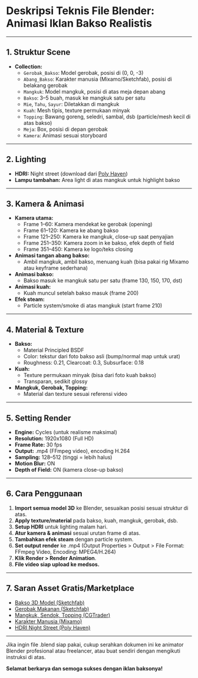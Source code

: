 # Deskripsi Teknis File Blender: Animasi Iklan Bakso Realistis

---

## 1. Struktur Scene

- **Collection:**
  - `Gerobak_Bakso`: Model gerobak, posisi di (0, 0, -3)
  - `Abang_Bakso`: Karakter manusia (Mixamo/Sketchfab), posisi di belakang gerobak
  - `Mangkuk`: Model mangkuk, posisi di atas meja depan abang
  - `Bakso`: 3–5 buah, masuk ke mangkuk satu per satu
  - `Mie`, `Tahu`, `Sayur`: Diletakkan di mangkuk
  - `Kuah`: Mesh tipis, texture permukaan minyak
  - `Topping`: Bawang goreng, seledri, sambal, dsb (particle/mesh kecil di atas bakso)
  - `Meja`: Box, posisi di depan gerobak
  - `Kamera`: Animasi sesuai storyboard

---

## 2. Lighting

- **HDRI:** Night street (download dari [Poly Haven](https://polyhaven.com/hdris))
- **Lampu tambahan:** Area light di atas mangkuk untuk highlight bakso

---

## 3. Kamera & Animasi

- **Kamera utama:**
  - Frame 1–60: Kamera mendekat ke gerobak (opening)
  - Frame 61–120: Kamera ke abang bakso
  - Frame 121–250: Kamera ke mangkuk, close-up saat penyajian
  - Frame 251–350: Kamera zoom in ke bakso, efek depth of field
  - Frame 351–450: Kamera ke logo/teks closing
- **Animasi tangan abang bakso:**
  - Ambil mangkuk, ambil bakso, menuang kuah (bisa pakai rig Mixamo atau keyframe sederhana)
- **Animasi bakso:**
  - Bakso masuk ke mangkuk satu per satu (frame 130, 150, 170, dst)
- **Animasi kuah:**
  - Kuah muncul setelah bakso masuk (frame 200)
- **Efek steam:**
  - Particle system/smoke di atas mangkuk (start frame 210)

---

## 4. Material & Texture

- **Bakso:**
  - Material Principled BSDF
  - Color: tekstur dari foto bakso asli (bump/normal map untuk urat)
  - Roughness: 0.21, Clearcoat: 0.3, Subsurface: 0.18
- **Kuah:**
  - Texture permukaan minyak (bisa dari foto kuah bakso)
  - Transparan, sedikit glossy
- **Mangkuk, Gerobak, Topping:**
  - Material dan texture sesuai referensi video

---

## 5. Setting Render

- **Engine:** Cycles (untuk realisme maksimal)
- **Resolution:** 1920x1080 (Full HD)
- **Frame Rate:** 30 fps
- **Output:** .mp4 (FFmpeg video), encoding H.264
- **Sampling:** 128–512 (tinggi = lebih halus)
- **Motion Blur:** ON
- **Depth of Field:** ON (kamera close-up bakso)

---

## 6. Cara Penggunaan

1. **Import semua model 3D** ke Blender, sesuaikan posisi sesuai struktur di atas.
2. **Apply texture/material** pada bakso, kuah, mangkuk, gerobak, dsb.
3. **Setup HDRI** untuk lighting malam hari.
4. **Atur kamera & animasi** sesuai urutan frame di atas.
5. **Tambahkan efek steam** dengan particle system.
6. **Set output render** ke .mp4 (Output Properties > Output > File Format: FFmpeg Video, Encoding: MPEG4/H.264)
7. **Klik Render > Render Animation**.
8. **File video siap upload ke medsos.**

---

## 7. Saran Asset Gratis/Marketplace
- [Bakso 3D Model (Sketchfab)](https://sketchfab.com/search?q=bakso&type=models)
- [Gerobak Makanan (Sketchfab)](https://sketchfab.com/search?q=food+cart&type=models)
- [Mangkuk, Sendok, Topping (CGTrader)](https://www.cgtrader.com/3d-models/food/kitchenware/bowl-and-spoon)
- [Karakter Manusia (Mixamo)](https://www.mixamo.com/)
- [HDRI Night Street (Poly Haven)](https://polyhaven.com/hdris)

---

Jika ingin file .blend siap pakai, cukup serahkan dokumen ini ke animator Blender profesional atau freelancer, atau buat sendiri dengan mengikuti instruksi di atas.

**Selamat berkarya dan semoga sukses dengan iklan baksonya!**
